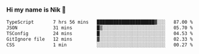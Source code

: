 ### Hi my name is Nik 👋

<!--
**NikDoe/NikDoe** is a ✨ _special_ ✨ repository because its `README.md` (this file) appears on your GitHub profile.

Here are some ideas to get you started:

- 🔭 I’m currently working on ...
- 🌱 I’m currently learning ...
- 👯 I’m looking to collaborate on ...
- 🤔 I’m looking for help with ...
- 💬 Ask me about ...
- 📫 How to reach me: ...
- 😄 Pronouns: ...
- ⚡ Fun fact: ...
-->

<!--START_SECTION:waka-->

```txt
TypeScript       7 hrs 56 mins   █████████████████████▓░░░   87.00 %
JSON             31 mins         █▒░░░░░░░░░░░░░░░░░░░░░░░   05.70 %
TSConfig         24 mins         █░░░░░░░░░░░░░░░░░░░░░░░░   04.53 %
GitIgnore file   12 mins         ▓░░░░░░░░░░░░░░░░░░░░░░░░   02.33 %
CSS              1 min           ░░░░░░░░░░░░░░░░░░░░░░░░░   00.27 %
```

<!--END_SECTION:waka-->
